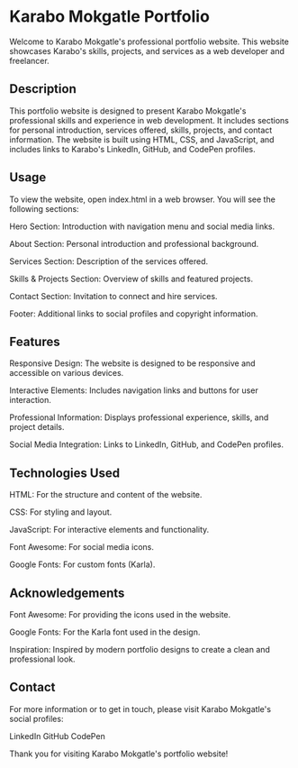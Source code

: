 # Karabo Mokgatle Portfolio

Welcome to Karabo Mokgatle's professional portfolio website. This website showcases Karabo's skills, projects, and services as a web developer and freelancer.

## Description

This portfolio website is designed to present Karabo Mokgatle's professional skills and experience in web development. It includes sections for personal introduction, services offered, skills, projects, and contact information. The website is built using HTML, CSS, and JavaScript, and includes links to Karabo's LinkedIn, GitHub, and CodePen profiles.

## Usage

To view the website, open index.html in a web browser. You will see the following sections:

Hero Section: Introduction with navigation menu and social media links.

About Section: Personal introduction and professional background.

Services Section: Description of the services offered.

Skills & Projects Section: Overview of skills and featured projects.

Contact Section: Invitation to connect and hire services.

Footer: Additional links to social profiles and copyright information.

## Features

Responsive Design: The website is designed to be responsive and accessible on various devices.

Interactive Elements: Includes navigation links and buttons for user interaction.

Professional Information: Displays professional experience, skills, and project details.

Social Media Integration: Links to LinkedIn, GitHub, and CodePen profiles.

## Technologies Used

HTML: For the structure and content of the website.

CSS: For styling and layout.

JavaScript: For interactive elements and functionality.

Font Awesome: For social media icons.

Google Fonts: For custom fonts (Karla).

## Acknowledgements

Font Awesome: For providing the icons used in the website.

Google Fonts: For the Karla font used in the design.

Inspiration: Inspired by modern portfolio designs to create a clean and professional look.

## Contact
For more information or to get in touch, please visit Karabo Mokgatle's social profiles:

LinkedIn
GitHub
CodePen

Thank you for visiting Karabo Mokgatle's portfolio website!

